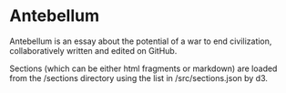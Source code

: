 # Antebellum

Antebellum is an essay about the potential of a war to end civilization, collaboratively written and edited on GitHub.

Sections (which can be either html fragments or markdown) are loaded from the /sections directory using the list in /src/sections.json by d3.
